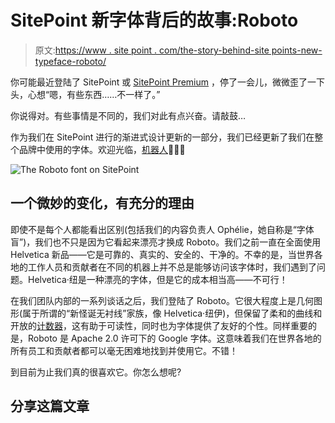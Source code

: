 # SitePoint 新字体背后的故事:Roboto

> 原文:[https://www . site point . com/the-story-behind-site points-new-typeface-roboto/](https://www.sitepoint.com/the-story-behind-sitepoints-new-typeface-roboto/)

你可能最近登陆了 SitePoint 或 [SitePoint Premium](https://www.sitepoint.com/premium) ，停了一会儿，微微歪了一下头，心想“嗯，有些东西……不一样了。”

你说得对。有些事情是不同的，我们对此有点兴奋。请敲鼓…

作为我们在 SitePoint 进行的渐进式设计更新的一部分，我们已经更新了我们在整个品牌中使用的字体。欢迎光临，[机器人](https://www.google.com/fonts/specimen/Roboto)🎉🎉🎉

![The Roboto font on SitePoint](../Images/8db84ec714eeaa3b0240fd9b26052e16.png)

## 一个微妙的变化，有充分的理由

即使不是每个人都能看出区别(包括我们的内容负责人 Ophélie，她自称是“字体盲”)，我们也不只是因为它看起来漂亮才换成 Roboto。我们之前一直在全面使用 Helvetica 新品——它是可靠的、真实的、安全的、干净的。不幸的是，当世界各地的工作人员和贡献者在不同的机器上并不总是能够访问该字体时，我们遇到了问题。Helvetica·纽是一种漂亮的字体，但是它的成本相当高——不可行！

在我们团队内部的一系列谈话之后，我们登陆了 Roboto。它很大程度上是几何图形(属于所谓的“新怪诞无衬线”家族，像 Helvetica·纽伊)，但保留了柔和的曲线和开放的[计数器](http://www.typographydeconstructed.com/counter/)，这有助于可读性，同时也为字体提供了友好的个性。同样重要的是，Roboto 是 Apache 2.0 许可下的 Google 字体。这意味着我们在世界各地的所有员工和贡献者都可以毫无困难地找到并使用它。不错！

到目前为止我们真的很喜欢它。你怎么想呢?

## 分享这篇文章